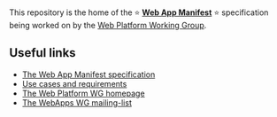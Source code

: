 This repository is the home of the :star: **[Web App Manifest](https://w3c.github.io/manifest/)** :star: specification being worked on by
the [Web Platform Working Group](https://www.w3.org/WebPlatform/WG/).

## Useful links
* [The Web App Manifest specification](https://www.w3.org/TR/appmanifest/)
* [Use cases and requirements](https://w3c-webmob.github.io/installable-webapps/)
* [The Web Platform WG homepage](https://www.w3.org/WebPlatform/WG/)
* [The WebApps WG mailing-list](https://lists.w3.org/Archives/Public/public-webapps/)
